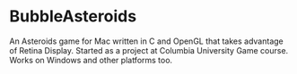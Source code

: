 # BubbleAsteroids
An Asteroids game for Mac written in C and OpenGL that takes advantage of Retina Display. Started as a project at Columbia University Game course. Works on Windows and other platforms too.
